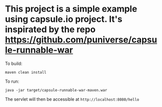 
# This project is a simple example using capsule.io project. It's inspirated by the repo https://github.com/puniverse/capsule-runnable-war

To build:

    maven clean install

To run:

    java -jar target/capsule-runnable-war-maven.war

The servlet will then be accessible at `http://localhost:8080/hello`
